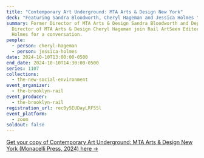 ```yaml
---
title: "Contemporary Art Underground: MTA Arts & Design New York"
deck: "Featuring Sandra Bloodworth, Cheryl Hageman and Jessica Holmes "
summary: Former Director of MTA Arts & Design Sandra Bloodworth and Deputy
  Director of MTA Arts & Design Cheryl Hageman join Rail ArtSeen Editor Jessica
  Holmes for a conversation.
people:
  - person: cheryl-hageman
  - person: jessica-holmes
date: 2024-10-10T13:00:00-0500
end_date: 2024-10-10T14:30:00-0500
series: 1107
collections:
  - the-new-social-environment
event_organizer:
  - the-brooklyn-rail
event_producer:
  - the-brooklyn-rail
registration_url: rec0y5EUDayLRF55l
event_platform:
  - zoom
soldout: false
---
```

[G﻿et your copy of Contemporary Art Underground: MTA Arts & Design New York (Monacelli Press, 2024) here →](https://www.phaidon.com/monacelli/art-and-photography/contemporary-art-underground-mta-arts-and-design-new-york-9781580936422/)